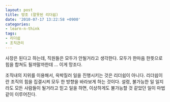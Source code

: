 ```yaml
---
layout: post
title: 망조 (잘못된 리더쉽)
date: '2010-07-17 13:22:58 +0900'
categories:
- learn-n-think
tags:
- 리더쉽
- 조직관리
---
```


사장은 된다고 하는데, 직원들은 모두가 안될거라고 생각한다. 모두가 한마음 한뜻으로 힘을 합쳐도 될까말까한데 ... 이게 망조다.

조직내의 지위를 이용해서, 윽박질러 일을 진행시키는 것은 리더쉽이 아니다. 리더쉽이란 조직의 힘을 집결시켜 모두 한 방향을 바라보게 하는 것이다. 설령, 불가능한 일 일지라도 모든 사람들이 될거라고 믿고 일을 하면, 이상하게도 불가능할 것 같았던 일이 마법같이 이루어진다.
